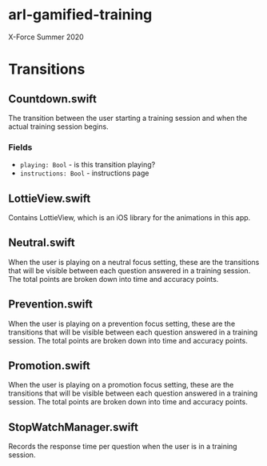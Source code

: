 # arl-gamified-training

X-Force Summer 2020

# Transitions

## Countdown.swift
The transition between the user starting a training session and when the actual training session begins.

### Fields
- `playing: Bool` - is this transition playing?
- `instructions: Bool` - instructions page

## LottieView.swift
Contains LottieView, which is an iOS library for the animations in this app.

## Neutral.swift
When the user is playing on a neutral focus setting, these are the transitions that will be visible between each question answered in a training session. The total points are broken down into time and accuracy points. 

## Prevention.swift
When the user is playing on a prevention focus setting, these are the transitions that will be visible between each question answered in a training session. The total points are broken down into time and accuracy points.

## Promotion.swift
When the user is playing on a promotion focus setting, these are the transitions that will be visible between each question answered in a training session. The total points are broken down into time and accuracy points.

## StopWatchManager.swift
Records the response time per question when the user is in a training session.
